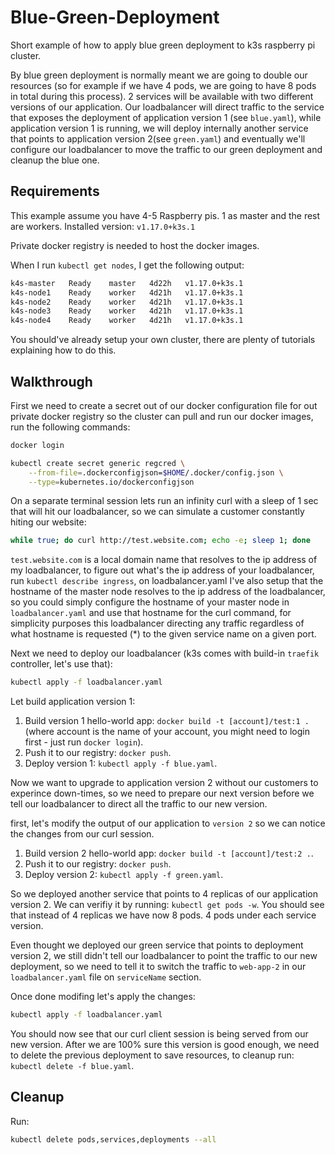# Blue-Green-Deployment

Short example of how to apply blue green deployment to k3s raspberry pi cluster.

By blue green deployment is normally meant we are going to double our resources (so for example if we have 4 pods, we are going to have 8 pods in total during this process). 2 services will be available with two different versions of our application. Our loadbalancer will direct traffic to the service that exposes the deployment of application version 1 (see `blue.yaml`), while application version 1 is running, we will deploy internally another service that points to application version 2(see `green.yaml`) and eventually we'll configure our loadbalancer to move the traffic to our green deployment and cleanup the blue one. 

## Requirements

This example assume you have 4-5 Raspberry pis. 1 as master and the rest are workers.
Installed version: `v1.17.0+k3s.1`

Private docker registry is needed to host the docker images.

When I run `kubectl get nodes`, I get the following output:

```sh
k4s-master   Ready    master   4d22h   v1.17.0+k3s.1
k4s-node1    Ready    worker   4d21h   v1.17.0+k3s.1
k4s-node2    Ready    worker   4d21h   v1.17.0+k3s.1
k4s-node3    Ready    worker   4d21h   v1.17.0+k3s.1
k4s-node4    Ready    worker   4d21h   v1.17.0+k3s.1
```

You should've already setup your own cluster, there are plenty of tutorials explaining how to do this.

## Walkthrough

First we need to create a secret out of our docker configuration file for out private docker registry so the cluster can pull and run our docker images, run the following commands:

```sh
docker login

kubectl create secret generic regcred \
    --from-file=.dockerconfigjson=$HOME/.docker/config.json \
    --type=kubernetes.io/dockerconfigjson
```

On a separate terminal session lets run an infinity curl with a sleep of 1 sec that will hit our loadbalancer, so we can simulate a customer constantly hiting our website:

```sh 
while true; do curl http://test.website.com; echo -e; sleep 1; done
```

`test.website.com` is a local domain name that resolves to the ip address of my loadbalancer, to figure out what's the ip address of your loadbalancer, run `kubectl describe ingress`, on loadbalancer.yaml I've also setup that the hostname of the master node resolves to the ip address of the loadbalancer, so you could simply configure the hostname of your master node in `loadbalancer.yaml` and use that hostname for the curl command, for simplicity purposes this loadbalancer directing any traffic regardless of what hostname is requested (*) to the given service name on a given port.

Next we need to deploy our loadbalancer (k3s comes with build-in `traefik` controller, let's use that):

```sh
kubectl apply -f loadbalancer.yaml
```

Let build application version 1:

1. Build version 1 hello-world app: `docker build -t [account]/test:1 .` (where account is the name of your account, you might need to login first - just run `docker login`).
2. Push it to our registry: `docker push`.
3. Deploy version 1: `kubectl apply -f blue.yaml`.

Now we want to upgrade to application version 2 without our customers to experince down-times, so we need to prepare our next version before we tell our loadbalancer to direct all the traffic to our new version.

first, let's modify the output of our application to `version 2` so we can notice the changes from our curl session.

1. Build version 2 hello-world app: `docker build -t [account]/test:2 .`.
2. Push it to our registry: `docker push`.
3. Deploy version 2: `kubectl apply -f green.yaml`.

So we deployed another service that points to 4 replicas of our application version 2. We can verifiy it by running: `kubectl get pods -w`. You should see that instead of 4 replicas we have now 8 pods. 4 pods under each service version.

Even thought we deployed our green service that points to deployment version 2, we still didn't tell our loadbalancer to point the traffic to our new deployment, so we need to tell it to switch the traffic to `web-app-2` in our `loadbalancer.yaml` file on `serviceName` section.

Once done modifing let's apply the changes: 

```sh
kubectl apply -f loadbalancer.yaml
```

You should now see that our curl client session is being served from our new version.
After we are 100% sure this version is good enough, we need to delete the previous deployment to save resources, to cleanup run: `kubectl delete -f blue.yaml`.

## Cleanup

Run:

```sh
kubectl delete pods,services,deployments --all
```
